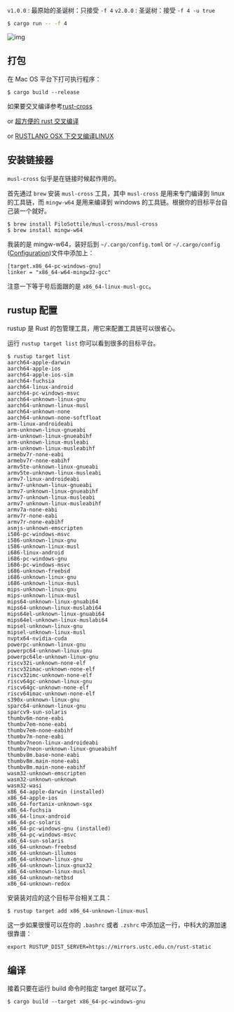 `v1.0.0` : 最原始的圣诞树：只接受 `-f 4`
`v2.0.0` : 圣诞树：接受 `-f 4 -u true`

```bash
$ cargo run -- -f 4
```

![img](https://cdn.jsdelivr.net/gh/MrSeaWave/figure-bed-profile@main/uPic/2021/y4yIBS_qeplNf.png)

## 打包

在 Mac OS 平台下打可执行程序：

```
$ cargo build --release
```

如果要交叉编译参考[rust-cross](https://github.com/japaric/rust-cross#cross-compiling-with-cargo)

or [超方便的 rust 交叉编译](https://moevis.github.io/cheatsheet/2018/08/18/%E8%B6%85%E6%96%B9%E4%BE%BF%E7%9A%84-Rust-%E4%BA%A4%E5%8F%89%E7%BC%96%E8%AF%91.html)

or [RUSTLANG OSX 下交叉编译LINUX](https://erasin.wang/rust-cross-build/)


## 安装链接器

`musl-cross` 似乎是在链接时候起作用的。

首先通过 `brew` 安装 `musl-cross` 工具，其中 `musl-cross` 是用来专门编译到 linux 的工具链，而 `mingw-w64` 是用来编译到 windows 的工具链。根据你的目标平台自己装一个就好。

```
$ brew install FiloSottile/musl-cross/musl-cross  
$ brew install mingw-w64  
```

我装的是 mingw-w64，装好后到 `~/.cargo/config.toml` or  `~/.cargo/config` ([Configuration](https://doc.rust-lang.org/cargo/reference/config.html))文件中添加上：

```
[target.x86_64-pc-windows-gnu]
linker = "x86_64-w64-mingw32-gcc"
```

注意一下等于号后面跟的是 `x86_64-linux-musl-gcc`。



## rustup 配置
rustup 是 Rust 的包管理工具，用它来配置工具链可以很省心。

运行 `rustup target list` 你可以看到很多的目标平台。

```
$ rustup target list
aarch64-apple-darwin
aarch64-apple-ios
aarch64-apple-ios-sim
aarch64-fuchsia
aarch64-linux-android
aarch64-pc-windows-msvc
aarch64-unknown-linux-gnu
aarch64-unknown-linux-musl
aarch64-unknown-none
aarch64-unknown-none-softfloat
arm-linux-androideabi
arm-unknown-linux-gnueabi
arm-unknown-linux-gnueabihf
arm-unknown-linux-musleabi
arm-unknown-linux-musleabihf
armebv7r-none-eabi
armebv7r-none-eabihf
armv5te-unknown-linux-gnueabi
armv5te-unknown-linux-musleabi
armv7-linux-androideabi
armv7-unknown-linux-gnueabi
armv7-unknown-linux-gnueabihf
armv7-unknown-linux-musleabi
armv7-unknown-linux-musleabihf
armv7a-none-eabi
armv7r-none-eabi
armv7r-none-eabihf
asmjs-unknown-emscripten
i586-pc-windows-msvc
i586-unknown-linux-gnu
i586-unknown-linux-musl
i686-linux-android
i686-pc-windows-gnu
i686-pc-windows-msvc
i686-unknown-freebsd
i686-unknown-linux-gnu
i686-unknown-linux-musl
mips-unknown-linux-gnu
mips-unknown-linux-musl
mips64-unknown-linux-gnuabi64
mips64-unknown-linux-muslabi64
mips64el-unknown-linux-gnuabi64
mips64el-unknown-linux-muslabi64
mipsel-unknown-linux-gnu
mipsel-unknown-linux-musl
nvptx64-nvidia-cuda
powerpc-unknown-linux-gnu
powerpc64-unknown-linux-gnu
powerpc64le-unknown-linux-gnu
riscv32i-unknown-none-elf
riscv32imac-unknown-none-elf
riscv32imc-unknown-none-elf
riscv64gc-unknown-linux-gnu
riscv64gc-unknown-none-elf
riscv64imac-unknown-none-elf
s390x-unknown-linux-gnu
sparc64-unknown-linux-gnu
sparcv9-sun-solaris
thumbv6m-none-eabi
thumbv7em-none-eabi
thumbv7em-none-eabihf
thumbv7m-none-eabi
thumbv7neon-linux-androideabi
thumbv7neon-unknown-linux-gnueabihf
thumbv8m.base-none-eabi
thumbv8m.main-none-eabi
thumbv8m.main-none-eabihf
wasm32-unknown-emscripten
wasm32-unknown-unknown
wasm32-wasi
x86_64-apple-darwin (installed)
x86_64-apple-ios
x86_64-fortanix-unknown-sgx
x86_64-fuchsia
x86_64-linux-android
x86_64-pc-solaris
x86_64-pc-windows-gnu (installed)
x86_64-pc-windows-msvc
x86_64-sun-solaris
x86_64-unknown-freebsd
x86_64-unknown-illumos
x86_64-unknown-linux-gnu
x86_64-unknown-linux-gnux32
x86_64-unknown-linux-musl
x86_64-unknown-netbsd
x86_64-unknown-redox
```

安装装对应的这个目标平台相关工具：
```
$ rustup target add x86_64-unknown-linux-musl
```
这一步如果很慢可以在你的 `.bashrc` 或者 `.zshrc` 中添加这一行，中科大的源加速很靠谱：

```
export RUSTUP_DIST_SERVER=https://mirrors.ustc.edu.cn/rust-static
```

## 编译
接着只要在运行 build 命令时指定 target 就可以了。

```
$ cargo build --target x86_64-pc-windows-gnu
```


